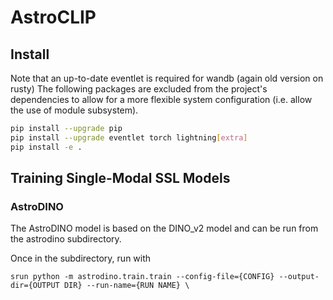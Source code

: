 # AstroCLIP


## Install
Note that an up-to-date eventlet is required for wandb (again old version on rusty)
The following packages are excluded from the project's dependencies to allow for a more flexible system configuration (i.e. allow the use of module subsystem).

```bash
pip install --upgrade pip
pip install --upgrade eventlet torch lightning[extra]
pip install -e .
```

## Training Single-Modal SSL Models

### AstroDINO
The AstroDINO model is based on the DINO_v2 model and can be run from the astrodino subdirectory. 

Once in the subdirectory, run with
```
srun python -m astrodino.train.train --config-file={CONFIG} --output-dir={OUTPUT DIR} --run-name={RUN NAME} \ 
```